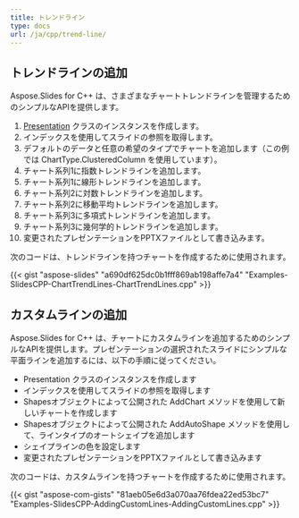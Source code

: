 ```yaml
---
title: トレンドライン
type: docs
url: /ja/cpp/trend-line/
---
```


## **トレンドラインの追加**
Aspose.Slides for C++ は、さまざまなチャートトレンドラインを管理するためのシンプルなAPIを提供します。

1. [Presentation](https://reference.aspose.com/slides/net/aspose.slides/presentation) クラスのインスタンスを作成します。
1. インデックスを使用してスライドの参照を取得します。
1. デフォルトのデータと任意の希望のタイプでチャートを追加します（この例では ChartType.ClusteredColumn を使用しています）。
1. チャート系列1に指数トレンドラインを追加します。
1. チャート系列1に線形トレンドラインを追加します。
1. チャート系列2に対数トレンドラインを追加します。
1. チャート系列2に移動平均トレンドラインを追加します。
1. チャート系列3に多項式トレンドラインを追加します。
1. チャート系列3に幾何学的トレンドラインを追加します。
1. 変更されたプレゼンテーションをPPTXファイルとして書き込みます。

次のコードは、トレンドラインを持つチャートを作成するために使用されます。

{{< gist "aspose-slides" "a690df625dc0b1fff869ab198affe7a4" "Examples-SlidesCPP-ChartTrendLines-ChartTrendLines.cpp" >}}

## **カスタムラインの追加**
Aspose.Slides for C++ は、チャートにカスタムラインを追加するためのシンプルなAPIを提供します。プレゼンテーションの選択されたスライドにシンプルな平面ラインを追加するには、以下の手順に従ってください。

- Presentation クラスのインスタンスを作成します
- インデックスを使用してスライドの参照を取得します
- Shapesオブジェクトによって公開された AddChart メソッドを使用して新しいチャートを作成します
- Shapesオブジェクトによって公開された AddAutoShape メソッドを使用して、ラインタイプのオートシェイプを追加します
- シェイプラインの色を設定します
- 変更されたプレゼンテーションをPPTXファイルとして書き込みます

次のコードは、カスタムラインを持つチャートを作成するために使用されます。

{{< gist "aspose-com-gists" "81aeb05e6d3a070aa76fdea22ed53bc7" "Examples-SlidesCPP-AddingCustomLines-AddingCustomLines.cpp" >}}